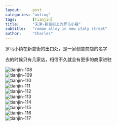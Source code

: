 ```yaml
---
layout:     post
categories: "outing"
tags:       [tianjin]
title:      "天津-新意街上的罗马小巷"
subtitle:   "roman alley in new italy street"
author:     "Charles"
---
```


罗马小镇在新意街的出口处，是一家创意商店的名字

去的时候只有几家店，相信不久就会有更多的商家进驻

![tianjin-108]({{site.imageurl}}/tianjin-108.jpg)       
![tianjin-109]({{site.imageurl}}/tianjin-109.jpg)       
![tianjin-110]({{site.imageurl}}/tianjin-110.jpg)       
![tianjin-111]({{site.imageurl}}/tianjin-111.jpg)       
![tianjin-112]({{site.imageurl}}/tianjin-112.jpg)       
![tianjin-113]({{site.imageurl}}/tianjin-113.jpg)       
![tianjin-114]({{site.imageurl}}/tianjin-114.jpg)       
![tianjin-115]({{site.imageurl}}/tianjin-115.jpg)       
![tianjin-116]({{site.imageurl}}/tianjin-116.jpg)       
![tianjin-117]({{site.imageurl}}/tianjin-117.jpg)       
